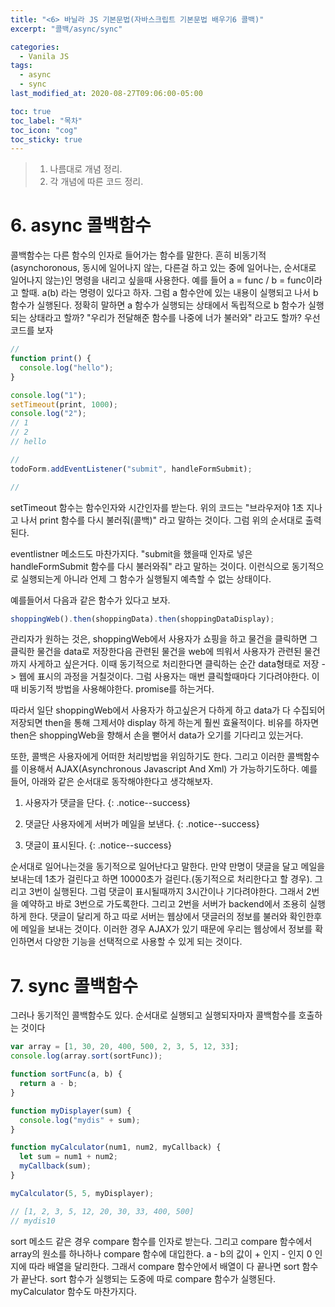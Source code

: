 ```yaml
---
title: "<6> 바닐라 JS 기본문법(자바스크립트 기본문법 배우기6 콜백)"
excerpt: "콜백/async/sync"

categories:
  - Vanila JS
tags:
  - async
  - sync
last_modified_at: 2020-08-27T09:06:00-05:00

toc: true
toc_label: "목차"
toc_icon: "cog"
toc_sticky: true
---
```


> 1. 나름대로 개념 정리.
> 2. 각 개념에 따른 코드 정리.

# 6. async 콜백함수

콜백함수는 다른 함수의 인자로 들어가는 함수를 말한다. 흔히 비동기적(asynchoronous, 동시에 일어나지 않는, 다른걸 하고 있는 중에 일어나는, 순서대로 일어나지 않는)인 명령을 내리고 싶을때 사용한다.
예를 들어 a = func / b = func이라고 할때. a(b) 라는 명령이 있다고 하자. 그럼 a 함수안에 있는 내용이 실행되고 나서 b 함수가 실행된다. 정확히 말하면 a 함수가 실행되는 상태에서 독립적으로 b 함수가 실행되는 상태라고 할까? "우리가 전달해준 함수를 나중에 너가 불러와" 라고도 할까? 우선 코드를 보자

```javascript
//
function print() {
  console.log("hello");
}

console.log("1");
setTimeout(print, 1000);
console.log("2");
// 1
// 2
// hello

//
todoForm.addEventListener("submit", handleFormSubmit);

//
```

setTimeout 함수는 함수인자와 시간인자를 받는다. 위의 코드는 "브라우저야 1초 지나고 나서 print 함수를 다시 불러줘(콜백)" 라고 말하는 것이다. 그럼 위의 순서대로 출력된다.

eventlistner 메소드도 마찬가지다. "submit을 했을때 인자로 넣은 handleFormSubmit 함수를 다시 불러와줘" 라고 말하는 것이다. 이런식으로 동기적으로 실행되는게 아니라 언제 그 함수가 실행될지 예측할 수 없는 상태이다.

예를들어서 다음과 같은 함수가 있다고 보자.

```javascript
shoppingWeb().then(shoppingData).then(shoppingDataDisplay);
```

관리자가 원하는 것은, shoppingWeb에서 사용자가 쇼핑을 하고 물건을 클릭하면 그 클릭한 물건을 data로 저장한다음 관련된 물건을 web에 띄워서 사용자가 관련된 물건까지 사게하고 싶은거다. 이때 동기적으로 처리한다면 클릭하는 순간 data형태로 저장 -> 웹에 표시의 과정을 거칠것이다. 그럼 사용자는 매번 클릭할때마다 기다려야한다. 이때 비동기적 방법을 사용해야한다. promise를 하는거다.

따라서 일단 shoppingWeb에서 사용자가 하고싶은거 다하게 하고 data가 다 수집되어 저장되면 then을 통해 그제서야 display 하게 하는게 훨씬 효율적이다. 비유를 하자면 then은 shoppingWeb을 향해서 손을 뻗어서 data가 오기를 기다리고 있는거다.

또한, 콜백은 사용자에게 어떠한 처리방법을 위임하기도 한다. 그리고 이러한 콜백함수를 이용해서 AJAX(Asynchronous Javascript And Xml) 가 가능하기도하다. 예를 들어, 아래와 같은 순서대로 동작해야한다고 생각해보자.

1. 사용자가 댓글을 단다.
   {: .notice--success}

2. 댓글단 사용자에게 서버가 메일을 보낸다.
   {: .notice--success}

3. 댓글이 표시된다.
   {: .notice--success}

순서대로 일어나는것을 동기적으로 일어난다고 말한다. 만약 만명이 댓글을 달고 메일을 보내는데 1초가 걸린다고 하면 10000초가 걸린다.(동기적으로 처리한다고 할 경우). 그리고 3번이 실행된다. 그럼 댓글이 표시될때까지 3시간이나 기다려야한다. 그래서 2번을 예약하고 바로 3번으로 가도록한다. 그리고 2번을 서버가 backend에서 조용히 실행하게 한다. 댓글이 달리게 하고 따로 서버는 웹상에서 댓글러의 정보를 불러와 확인한후에 메일을 보내는 것이다. 이러한 경우 AJAX가 있기 때문에 우리는 웹상에서 정보를 확인하면서 다양한 기능을 선택적으로 사용할 수 있게 되는 것이다.

# 7. sync 콜백함수

그러나 동기적인 콜백함수도 있다. 순서대로 실행되고 실행되자마자 콜백함수를 호출하는 것이다

```javascript
var array = [1, 30, 20, 400, 500, 2, 3, 5, 12, 33];
console.log(array.sort(sortFunc));

function sortFunc(a, b) {
  return a - b;
}

function myDisplayer(sum) {
  console.log("mydis" + sum);
}

function myCalculator(num1, num2, myCallback) {
  let sum = num1 + num2;
  myCallback(sum);
}

myCalculator(5, 5, myDisplayer);

// [1, 2, 3, 5, 12, 20, 30, 33, 400, 500]
// mydis10
```

sort 메소드 같은 경우 compare 함수를 인자로 받는다. 그리고 compare 함수에서 array의 원소를 하나하나 compare 함수에 대입한다. a - b의 값이 + 인지 - 인지 0 인지에 따라 배열을 달리한다. 그래서 compare 함수안에서 배열이 다 끝나면 sort 함수가 끝난다. sort 함수가 실행되는 도중에 따로 compare 함수가 실행된다. myCalculator 함수도 마찬가지다.

